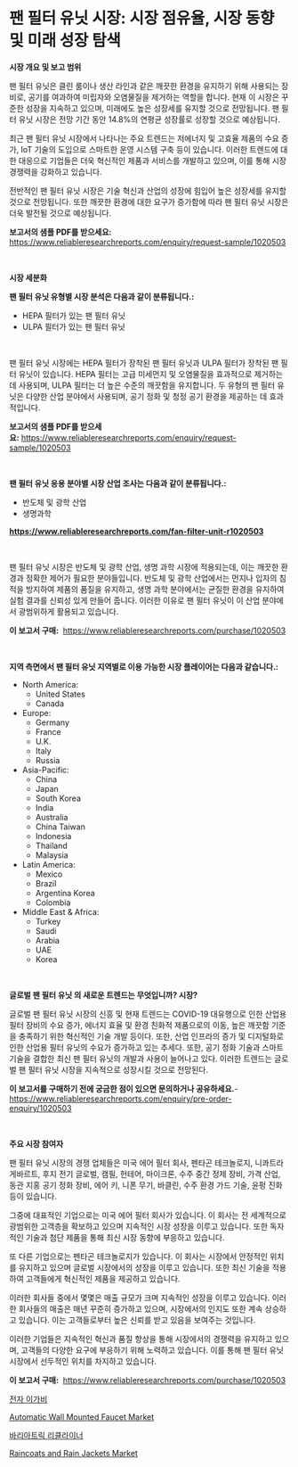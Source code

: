 <p><h1>팬 필터 유닛 시장: 시장 점유율, 시장 동향 및 미래 성장 탐색</h1></p><p><strong>시장 개요 및 보고 범위</strong></p>
<p><p>팬 필터 유닛은 클린 룸이나 생산 라인과 같은 깨끗한 환경을 유지하기 위해 사용되는 장비로, 공기를 여과하여 미립자와 오염물질을 제거하는 역할을 합니다. 현재 이 시장은 꾸준한 성장을 지속하고 있으며, 미래에도 높은 성장세를 유지할 것으로 전망됩니다. 팬 필터 유닛 시장은 전망 기간 동안 14.8%의 연평균 성장률로 성장할 것으로 예상됩니다. </p><p>최근 팬 필터 유닛 시장에서 나타나는 주요 트렌드는 저에너지 및 고효율 제품의 수요 증가, IoT 기술의 도입으로 스마트한 운영 시스템 구축 등이 있습니다. 이러한 트렌드에 대한 대응으로 기업들은 더욱 혁신적인 제품과 서비스를 개발하고 있으며, 이를 통해 시장 경쟁력을 강화하고 있습니다. </p><p>전반적인 팬 필터 유닛 시장은 기술 혁신과 산업의 성장에 힘입어 높은 성장세를 유지할 것으로 전망됩니다. 또한 깨끗한 환경에 대한 요구가 증가함에 따라 팬 필터 유닛 시장은 더욱 발전될 것으로 예상됩니다.</p></p>
<p><strong>보고서의 샘플 PDF를 받으세요:</strong> <a href="https://www.reliableresearchreports.com/enquiry/request-sample/1020503">https://www.reliableresearchreports.com/enquiry/request-sample/1020503</a></p>
<p>&nbsp;</p>
<p><strong>시장 세분화</strong></p>
<p><strong>팬 필터 유닛 유형별 시장 분석은 다음과 같이 분류됩니다.:</strong></p>
<p><ul><li>HEPA 필터가 있는 팬 필터 유닛</li><li>ULPA 필터가 있는 팬 필터 유닛</li></ul></p>
<p>&nbsp;</p>
<p><p>팬 필터 유닛 시장에는 HEPA 필터가 장착된 팬 필터 유닛과 ULPA 필터가 장착된 팬 필터 유닛이 있습니다. HEPA 필터는 고급 미세먼지 및 오염물질을 효과적으로 제거하는 데 사용되며, ULPA 필터는 더 높은 수준의 깨끗함을 유지합니다. 두 유형의 팬 필터 유닛은 다양한 산업 분야에서 사용되며, 공기 정화 및 청정 공기 환경을 제공하는 데 효과적입니다.</p></p>
<p><strong>보고서의 샘플 PDF를 받으세요:</strong>&nbsp;<a href="https://www.reliableresearchreports.com/enquiry/request-sample/1020503">https://www.reliableresearchreports.com/enquiry/request-sample/1020503</a></p>
<p>&nbsp;</p>
<p><strong> 팬 필터 유닛 응용 분야별 시장 산업 조사는 다음과 같이 분류됩니다.:</strong></p>
<p><ul><li>반도체 및 광학 산업</li><li>생명과학</li></ul></p>
<p><strong><a href="https://www.reliableresearchreports.com/fan-filter-unit-r1020503">https://www.reliableresearchreports.com/fan-filter-unit-r1020503</a></strong></p>
<p>&nbsp;</p>
<p><p>팬 필터 유닛 시장은 반도체 및 광학 산업, 생명 과학 시장에 적용되는데, 이는 깨끗한 환경과 정확한 제어가 필요한 분야들입니다. 반도체 및 광학 산업에서는 먼지나 입자의 침적을 방지하여 제품의 품질을 유지하고, 생명 과학 분야에서는 균질한 환경을 유지하여 실험 결과를 신뢰성 있게 만들어 줍니다. 이러한 이유로 팬 필터 유닛이 이 산업 분야에서 광범위하게 활용되고 있습니다.</p></p>
<p><strong>이 보고서 구매:</strong>&nbsp; <a href="https://www.reliableresearchreports.com/purchase/1020503">https://www.reliableresearchreports.com/purchase/1020503</a></p>
<p>&nbsp;</p>
<p><strong>지역 측면에서 팬 필터 유닛 지역별로 이용 가능한 시장 플레이어는 다음과 같습니다.:</strong></p>
<p><ul>
    <li>
        North America:
        <ul>
            <li>United States</li>
            <li>Canada</li>
        </ul>
    </li>
    <li>
        Europe:
        <ul>
            <li>Germany</li>
            <li>France</li>
            <li>U.K.</li>
            <li>Italy</li>
            <li>Russia</li>
        </ul>
    </li>
    <li>
        Asia-Pacific:
        <ul>
            <li>China</li>
            <li>Japan</li>
            <li>South Korea</li>
            <li>India</li>
            <li>Australia</li>
            <li>China Taiwan</li>
            <li>Indonesia</li>
            <li>Thailand</li>
            <li>Malaysia</li>
        </ul>
    </li>
    <li>
        Latin America:
        <ul>
            <li>Mexico</li>
            <li>Brazil</li>
            <li>Argentina Korea</li>
            <li>Colombia</li>
        </ul>
    </li>
    <li>
        Middle East & Africa:
        <ul>
            <li>Turkey</li>
            <li>Saudi</li>
            <li>Arabia</li>
            <li>UAE</li>
            <li>Korea</li>
        </ul>
    </li>
    </ul></p>
<p>&nbsp;</p>
<p><strong>글로벌 팬 필터 유닛 의 새로운 트렌드는 무엇입니까? 시장?</strong></p>
<p><p>글로벌 팬 필터 유닛 시장의 신흥 및 현재 트렌드는 COVID-19 대유행으로 인한 산업용 필터 장비의 수요 증가, 에너지 효율 및 환경 친화적 제품으로의 이동, 높은 깨끗함 기준을 충족하기 위한 혁신적인 기술 개발 등이다. 또한, 산업 인프라의 증가 및 디지털화로 인한 산업용 필터 유닛의 수요가 증가하고 있는 추세다. 또한, 공기 정화 기술과 스마트 기술을 결합한 최신 팬 필터 유닛의 개발과 사용이 늘어나고 있다. 이러한 트렌드는 글로벌 팬 필터 유닛 시장을 지속적으로 성장시킬 것으로 전망된다.</p></p>
<p><strong>이 보고서를 구매하기 전에 궁금한 점이 있으면 문의하거나 공유하세요.</strong>- <a href="https://www.reliableresearchreports.com/enquiry/pre-order-enquiry/1020503">https://www.reliableresearchreports.com/enquiry/pre-order-enquiry/1020503</a></p>
<p>&nbsp;</p>
<p><strong>주요 시장 참여자</strong></p>
<p><p>팬 필터 유닛 시장의 경쟁 업체들은 미국 에어 필터 회사, 펜타곤 테크놀로지, 니콰트라 게바르트, 후지 전기 글로벌, 캠필, 헌테어, 마이크론, 수주 중간 정제 장비, 가격 산업, 동관 지홍 공기 정화 장비, 에어 키, 니폰 무기, 바클린, 수주 환경 가드 기술, 윤펑 진화 등이 있습니다. </p><p>그중에 대표적인 기업으로는 미국 에어 필터 회사가 있습니다. 이 회사는 전 세계적으로 광범위한 고객층을 확보하고 있으며 지속적인 시장 성장을 이루고 있습니다. 또한 독자적인 기술과 첨단 제품을 통해 최신 시장 동향에 부응하고 있습니다. </p><p>또 다른 기업으로는 펜타곤 테크놀로지가 있습니다. 이 회사는 시장에서 안정적인 위치를 유지하고 있으며 글로벌 시장에서의 성장을 이루고 있습니다. 또한 최신 기술을 적용하여 고객들에게 혁신적인 제품을 제공하고 있습니다. </p><p>이러한 회사들 중에서 몇몇은 매출 규모가 크며 지속적인 성장을 이루고 있습니다. 이러한 회사들의 매출은 매년 꾸준히 증가하고 있으며, 시장에서의 인지도 또한 계속 상승하고 있습니다. 이는 고객들로부터 높은 신뢰를 받고 있음을 보여주는 것입니다. </p><p>이러한 기업들은 지속적인 혁신과 품질 향상을 통해 시장에서의 경쟁력을 유지하고 있으며, 고객들의 다양한 요구에 부응하기 위해 노력하고 있습니다. 이를 통해 팬 필터 유닛 시장에서 선두적인 위치를 차지하고 있습니다.</p></p>
<p><strong>이 보고서 구매:</strong>&nbsp;&nbsp;<a href="https://www.reliableresearchreports.com/purchase/1020503">https://www.reliableresearchreports.com/purchase/1020503</a></p>
<p><p><a href="https://medium.com/@avramcornescu20221/%EC%A0%84%EA%B8%B0%EC%8B%9D-%EC%A7%84%EB%93%9C%EA%B8%B0-%EB%B9%97-%EC%8B%9C%EC%9E%A5-2031%EB%85%84%EA%B9%8C%EC%A7%80%EC%9D%98-%ED%8A%B8%EB%A0%8C%EB%93%9C-%EC%98%88%EC%B8%A1-%EB%B0%8F-%EA%B2%BD%EC%9F%81-%EB%B6%84%EC%84%9D-f57a2fc8527a">전자 이가비</a></p><p><a href="https://www.linkedin.com/pulse/automatic-wall-mounted-faucet-market-research-report-its-history-38sec?trackingId=aJ%2FbktnG2p7qfW9j05szQw%3D%3D">Automatic Wall Mounted Faucet Market</a></p><p><a href="https://medium.com/@ieremiapadurariu20221/%EB%B9%84%EC%95%A0%ED%84%B1-%EB%A6%AC%ED%81%B4%EB%9D%BC%EC%9D%B4%EB%84%88-%EC%8B%9C%EC%9E%A5-%EC%9D%B8%EC%82%AC%EC%9D%B4%ED%8A%B8-%EC%8B%9C%EC%9E%A5-%ED%8A%B8%EB%A0%8C%EB%93%9C-%EC%84%B1%EC%9E%A5-2024%EB%85%84%EB%B6%80%ED%84%B0-2031%EB%85%84%EA%B9%8C%EC%A7%80-%EC%98%88%EC%B8%A1-4dcd9df7b0d6">바리아트릭 리클라이너</a></p><p><a href="https://www.linkedin.com/pulse/analyzing-raincoats-rain-jackets-market-global-industry-perspective-9h7ve?trackingId=m%2BUVx5okKjlxt7JKrA9jBQ%3D%3D">Raincoats and Rain Jackets Market</a></p></p>